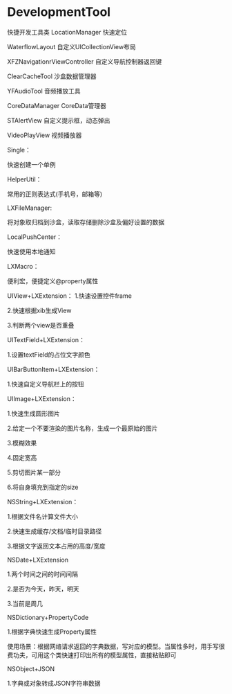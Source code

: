 # DevelopmentTool
快捷开发工具类
LocationManager
快速定位

WaterflowLayout
自定义UICollectionView布局

XFZNavigationrViewController
自定义导航控制器返回键

ClearCacheTool
沙盒数据管理器

YFAudioTool
音频播放工具

CoreDataManager
CoreData管理器

STAlertView
自定义提示框，动态弹出

VideoPlayView
视频播放器

Single：

快速创建一个单例

HelperUtil：

常用的正则表达式(手机号，邮箱等)

LXFileManager:

将对象取归档到沙盒，读取存储删除沙盒及偏好设置的数据

LocalPushCenter：

快速使用本地通知

LXMacro：

便利宏，便捷定义@property属性

UIView+LXExtension：
1.快速设置控件frame

2.快速根据xib生成View

3.判断两个view是否重叠

UITextField+LXExtension：

1.设置textField的占位文字颜色

UIBarButtonItem+LXExtension：

1.快速自定义导航栏上的按钮

UIImage+LXExtension：

1.快速生成圆形图片

2.给定一个不要渲染的图片名称，生成一个最原始的图片

3.模糊效果

4.固定宽高

5.剪切图片某一部分

6.将自身填充到指定的size

NSString+LXExtension：

1.根据文件名计算文件大小

2.快速生成缓存/文档/临时目录路径

3.根据文字返回文本占用的高度/宽度

NSDate+LXExtension

1.两个时间之间的时间间隔

2.是否为今天，昨天，明天

3.当前是周几

NSDictionary+PropertyCode

1.根据字典快速生成Property属性

使用场景：根据网络请求返回的字典数据，写对应的模型。当属性多时，用手写很费功夫，可用这个类快速打印出所有的模型属性，直接粘贴即可

NSObject+JSON

1.字典或对象转成JSON字符串数据
